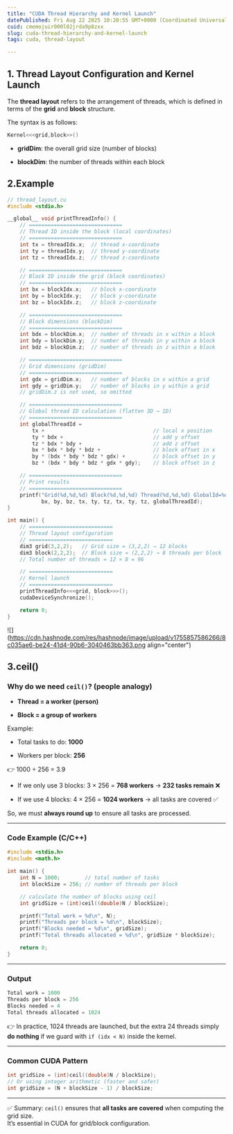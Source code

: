 ```yaml
---
title: "CUDA Thread Hierarchy and Kernel Launch"
datePublished: Fri Aug 22 2025 10:20:55 GMT+0000 (Coordinated Universal Time)
cuid: cmemojuir000l02jrda9p8zxx
slug: cuda-thread-hierarchy-and-kernel-launch
tags: cuda, thread-layout

---
```


## **1\. Thread Layout Configuration and Kernel Launch**

The **thread layout** refers to the arrangement of threads, which is defined in terms of the **grid** and **block** structure.

The syntax is as follows:

```cpp
Kernel<<<grid,block>>()
```

* **gridDim**: the overall grid size (number of blocks)
    
* **blockDim**: the number of threads within each block
    

## 2.Example

```cpp
// thread_layout.cu
#include <stdio.h>

__global__ void printThreadInfo() {
    // ==============================
    // Thread ID inside the block (local coordinates)
    // ==============================
    int tx = threadIdx.x;  // thread x-coordinate
    int ty = threadIdx.y;  // thread y-coordinate
    int tz = threadIdx.z;  // thread z-coordinate

    // ==============================
    // Block ID inside the grid (block coordinates)
    // ==============================
    int bx = blockIdx.x;   // block x-coordinate
    int by = blockIdx.y;   // block y-coordinate
    int bz = blockIdx.z;   // block z-coordinate

    // ==============================
    // Block dimensions (blockDim)
    // ==============================
    int bdx = blockDim.x;  // number of threads in x within a block
    int bdy = blockDim.y;  // number of threads in y within a block
    int bdz = blockDim.z;  // number of threads in z within a block

    // ==============================
    // Grid dimensions (gridDim)
    // ==============================
    int gdx = gridDim.x;   // number of blocks in x within a grid
    int gdy = gridDim.y;   // number of blocks in y within a grid
    // gridDim.z is not used, so omitted

    // ==============================
    // Global thread ID calculation (flatten 3D → 1D)
    // ==============================
    int globalThreadId =
        tx +                                   // local x position
        ty * bdx +                             // add y offset
        tz * bdx * bdy +                       // add z offset
        bx * bdx * bdy * bdz +                 // block offset in x
        by * (bdx * bdy * bdz * gdx) +         // block offset in y
        bz * (bdx * bdy * bdz * gdx * gdy);    // block offset in z

    // ==============================
    // Print results
    // ==============================
    printf("Grid(%d,%d,%d) Block(%d,%d,%d) Thread(%d,%d,%d) GlobalId=%d\n",
           bx, by, bz, tx, ty, tz, tx, ty, tz, globalThreadId);
}

int main() {
    // ===========================
    // Thread layout configuration
    // ===========================
    dim3 grid(3,2,2);   // Grid size = (3,2,2) → 12 blocks
    dim3 block(2,2,2);  // Block size = (2,2,2) → 8 threads per block
    // Total number of threads = 12 × 8 = 96

    // ===========================
    // Kernel launch
    // ===========================
    printThreadInfo<<<grid, block>>>();
    cudaDeviceSynchronize();

    return 0;
}
```

![](https://cdn.hashnode.com/res/hashnode/image/upload/v1755857586266/8c035ae6-be24-41d4-90b6-3040463bb363.png align="center")

## 3.ceil()

### Why do we need `ceil()`? (people analogy)

* **Thread = a worker (person)**
    
* **Block = a group of workers**
    

Example:

* Total tasks to do: **1000**
    
* Workers per block: **256**
    

👉 1000 ÷ 256 = 3.9

* If we only use 3 blocks: 3 × 256 = **768 workers** → **232 tasks remain** ❌
    
* If we use 4 blocks: 4 × 256 = **1024 workers** → all tasks are covered ✅
    

So, we must **always round up** to ensure all tasks are processed.

---

### Code Example (C/C++)

```cpp
#include <stdio.h>
#include <math.h>

int main() {
    int N = 1000;        // total number of tasks
    int blockSize = 256; // number of threads per block

    // calculate the number of blocks using ceil
    int gridSize = (int)ceil((double)N / blockSize);

    printf("Total work = %d\n", N);
    printf("Threads per block = %d\n", blockSize);
    printf("Blocks needed = %d\n", gridSize);
    printf("Total threads allocated = %d\n", gridSize * blockSize);

    return 0;
}
```

---

### Output

```cpp
Total work = 1000
Threads per block = 256
Blocks needed = 4
Total threads allocated = 1024
```

👉 In practice, 1024 threads are launched, but the extra 24 threads simply **do nothing** if we guard with `if (idx < N)` inside the kernel.

---

### Common CUDA Pattern

```cpp
int gridSize = (int)ceil((double)N / blockSize);
// Or using integer arithmetic (faster and safer)
int gridSize = (N + blockSize - 1) / blockSize;
```

---

✅ Summary: `ceil()` ensures that **all tasks are covered** when computing the grid size.  
It’s essential in CUDA for grid/block configuration.